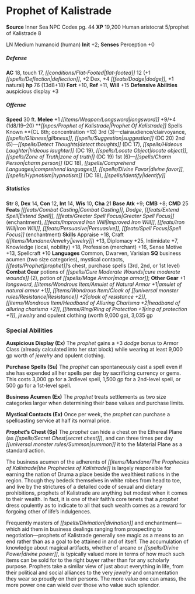 ﻿---
cssclass: [monsters]
title1: Prophet of Kalistrade
title2: Prophet of Kalistrade
CR: 12
sources:
- name: Inner Sea NPC Codex
  page: 44
  link: http://paizo.com/products/btpy92lj?Pathfinder-Campaign-Setting-Inner-Sea-NPC-Codex
XP: 19200
race: Human
classes:
- aristocrat 5
- prophet of Kalistrade 8
alignment: LN
size: Medium
type: humanoid
subtypes:
- human
initiative:
  bonus: 2
AC:
  AC: 18
  touch: 17
  flat_footed: 12
  components:
    deflection: 1
    dex: 2
    dodge: 4
    natural: 1
HP:
  HP: 76
  long: 13d8+18
saves:
  fort: 10
  ref: 11
  will: 15
defensive_abilities:
- auspicious display +3
speeds:
  base: 30
attacks:
  melee:
  - - text: +1 longsword +9/+4 (1d8/19-20)
      entries:
      - - damage: 1d8
          crit_range: 19-20
      attack: +1 longsword
      bonus:
      - 9
      - 4
spells:
  entries:
  - name: clairaudience/clairvoyance
    source: Prophet Of Kalistrade
    level: 3
  - name: glibness
    source: Prophet Of Kalistrade
    level: 3
  - name: suggestion
    source: Prophet Of Kalistrade
    level: 3
    DC: 20
  - name: detect thoughts
    source: Prophet Of Kalistrade
    level: 2
    DC: 17
  - name: hideous laughter
    source: Prophet Of Kalistrade
    level: 2
    DC: 19
  - name: locate object
    source: Prophet Of Kalistrade
    level: 2
  - name: zone of truth
    source: Prophet Of Kalistrade
    level: 2
    DC: 19
  - name: charm person
    source: Prophet Of Kalistrade
    level: 1
    DC: 18
  - name: comprehend languages
    source: Prophet Of Kalistrade
    level: 1
  - name: divine favor
    source: Prophet Of Kalistrade
    level: 1
  - name: hypnotism
    source: Prophet Of Kalistrade
    level: 1
    DC: 18
  - name: identify
    source: Prophet Of Kalistrade
    level: 1
  sources:
  - name: Prophet Of Kalistrade
    type: known
    CL: 8
    concentration: 13
    slots:
      3: 3
      2: 5
      1: 6
ability_scores:
  STR: 8
  DEX: 14
  CON: 12
  INT: 14
  WIS: 10
  CHA: 21
BAB: 9
CMB: 8
CMD: 25
feats:
- name: Combat Casting
- name: Dodge
- name: Extend Spell
- name: Greater Spell Focus (enchantment)
- name: Improved Iron Will
- name: Iron Will
- name: Persuasive
- name: Spell Focus (enchantment)
skills:
  Appraise: 18
  Craft (jewelry): 13
  Diplomacy: 25
  Intimidate: 7
  Knowledge (local): 18
  Knowledge (nobility): 18
  Profession (merchant): 16
  Sense Motive: 13
  Spellcraft: 10
  Perception: 0
languages:
- Common
- Dwarven
- Varisian
special_qualities:
- business acumen (two size categories)
- mystical contacts
- prophet's chest
- purchase spells (3rd, 2nd, or 1st level)
gear:
  combat:
  - potions of cure moderate wounds (2)
  - potion of mage armor
  other:
  - +1 longsword
  - amulet of natural armor +1
  - cloak of resistance +2
  - headband of alluring charisma +2
  - ring of protection +1
  - jewelry and opulent clothing (worth 9,000 gp)
  - 3,035 gp
special_abilities:
  Auspicious Display (Ex): The prophet gains a +3 dodge bonus to Armor Class (already
    calculated into her stat block) while wearing at least 9,000 gp worth of jewelry
    and opulent clothing.
  Purchase Spells (Su): The prophet can spontaneously cast a spell even if she has
    expended all her spells per day by sacrificing currency or gems. This costs 3,000
    gp for a 3rdlevel spell, 1,500 gp for a 2nd-level spell, or 500 gp for a 1st-level
    spell.
  Business Acumen (Ex): The prophet treats settlements as two size categories larger
    when determining their base values and purchase limits.
  Mystical Contacts (Ex): Once per week, the prophet can purchase a spellcasting service
    at half its normal price.
  Prophet's Chest (Sp): The prophet can hide a chest on the Ethereal Plane (as secret
    chest), and can three times per day summon it to the Material Plane as a standard
    action.
desc_long: |-
  The business acumen of the adherents of the Prophecies of Kalistrade is largely responsible for earning the nation of Druma a place beside the wealthiest nations in the region. Though they bedeck themselves in white robes from head to toe, and live by the strictures of a detailed code of sexual and dietary prohibitions, prophets of Kalistrade are anything but modest when it comes to their wealth. In fact, it is one of their faith's core tenets that a prophet dress opulently as to indicate to all that such wealth comes as a reward for forgoing other of life's indulgences.

  Frequently masters of divination and enchantment-which aid them in business dealings ranging from prospecting to negotiation-prophets of Kalistrade generally see magic as a means to an end rather than as a goal to be attained in and of itself. The accumulation of knowledge about magical artifacts, whether of arcane or divine power, is typically valued more in terms of how much such items can be sold for to the right buyer rather than for any scholarly purpose. Prophets take a similar view of just about everything in life, from their political and social alliances to the very jewelry and ornamentation they wear so proudly on their persons. The more value one can amass, the more power one can wield over those who value such splendor.

---

# Prophet of Kalistrade

**Source** Inner Sea NPC Codex pg. 44
**XP** 19,200
Human aristocrat 5/prophet of Kalistrade 8

LN Medium humanoid (human)
**Init** +2; **Senses** Perception +0

##### Defense

**AC** 18, touch 17, _[[conditions/Flat-Footed|flat-footed]]_ 12 (+1 _[[spells/Deflection|deflection]]_, +2 Dex, +4 _[[feats/Dodge|dodge]]_, +1 natural)
**hp** 76 (13d8+18)
**Fort** +10, **Ref** +11, **Will** +15
**Defensive Abilities** auspicious display +3

##### Offense
**Speed** 30 ft.
**Melee** +1 _[[items/Weapon/Longsword|longsword]]_ +9/+4 (1d8/19–20)
**_[[npcs/Prophet of Kalistrade|Prophet Of Kalistrade]]_ Spells Known **(CL 8th; concentration +13)
3rd (3)—clairaudience/clairvoyance, _[[spells/Glibness|glibness]]_, _[[spells/Suggestion|suggestion]]_ (DC 20)
2nd (5)—_[[spells/Detect Thoughts|detect thoughts]]_ (DC 17), _[[spells/Hideous Laughter|hideous laughter]]_ (DC 19), _[[spells/Locate Object|locate object]]_, _[[spells/Zone of Truth|zone of truth]]_ (DC 19)
1st (6)—_[[spells/Charm Person|charm person]]_ (DC 18), _[[spells/Comprehend Languages|comprehend languages]]_, _[[spells/Divine Favor|divine favor]]_, _[[spells/Hypnotism|hypnotism]]_ (DC 18), _[[spells/Identify|identify]]_

##### Statistics
**Str** 8, **Dex** 14, **Con** 12, **Int** 14, **Wis** 10, **Cha** 21
**Base Atk** +9; **CMB** +8; **CMD** 25
**Feats** _[[feats/Combat Casting|Combat Casting]]_, _Dodge_, _[[feats/Extend Spell|Extend Spell]]_, _[[feats/Greater Spell Focus|Greater Spell Focus]]_ (enchantment), _[[feats/Improved Iron Will|Improved Iron Will]]_, _[[feats/Iron Will|Iron Will]]_, _[[feats/Persuasive|Persuasive]]_, _[[feats/Spell Focus|Spell Focus]]_ (enchantment)
**Skills** Appraise +18, Craft (_[[items/Mundane/Jewelry|jewelry]]_) +13, Diplomacy +25, Intimidate +7, Knowledge (local, nobility) +18, Profession (merchant) +16, Sense Motive +13, Spellcraft +10
**Languages** Common, Dwarven, Varisian
**SQ** business acumen (two size categories), mystical contacts, _[[feats/Prophet|prophet]]_’s chest, purchase spells (3rd, 2nd, or 1st level)
**Combat Gear** potions of _[[spells/Cure Moderate Wounds|cure moderate wounds]]_ (2), potion of _[[spells/Mage Armor|mage armor]]_; **Other Gear** +1 _longsword_, _[[items/Wondrous Item/Amulet of Natural Armor +1|amulet of natural armor +1]]_, _[[items/Wondrous Item/Cloak of _[[universal monster rules/Resistance|Resistance]]_ +2|cloak of _resistance_ +2]]_, _[[items/Wondrous Item/Headband of Alluring Charisma +2|headband of alluring charisma +2]]_, _[[items/Ring/Ring of Protection +1|ring of protection +1]]_, _jewelry_ and opulent clothing (worth 9,000 gp), 3,035 gp

### Special Abilities

**Auspicious Display (Ex)** The _prophet_ gains a +3 _dodge_ bonus to Armor Class (already calculated into her stat block) while wearing at least 9,000 gp worth of _jewelry_ and opulent clothing.

**Purchase Spells (Su)** The _prophet_ can spontaneously cast a spell even if she has expended all her spells per day by sacrificing currency or gems. This costs 3,000 gp for a 3rdlevel spell, 1,500 gp for a 2nd-level spell, or 500 gp for a 1st-level spell.

**Business Acumen (Ex)** The _prophet_ treats settlements as two size categories larger when determining their base values and purchase limits.

**Mystical Contacts (Ex)** Once per week, the _prophet_ can purchase a spellcasting service at half its normal price.

**_Prophet_’s Chest (Sp)** The _prophet_ can hide a chest on the Ethereal Plane (as _[[spells/Secret Chest|secret chest]]_), and can three times per day _[[universal monster rules/Summon|summon]]_ it to the Material Plane as a standard action.

The business acumen of the adherents of _[[items/Mundane/The Prophecies of Kalistrade|the Prophecies of Kalistrade]]_ is largely responsible for earning the nation of Druma a place beside the wealthiest nations in the region. Though they bedeck themselves in white robes from head to toe, and live by the strictures of a detailed code of sexual and dietary prohibitions, prophets of Kalistrade are anything but modest when it comes to their wealth. In fact, it is one of their faith’s core tenets that a _prophet_ dress opulently as to indicate to all that such wealth comes as a reward for forgoing other of life’s indulgences.

Frequently masters of _[[spells/Divination|divination]]_ and enchantment—which aid them in business dealings ranging from prospecting to negotiation—prophets of Kalistrade generally see magic as a means to an end rather than as a goal to be attained in and of itself. The accumulation of knowledge about magical artifacts, whether of arcane or _[[spells/Divine Power|divine power]]_, is typically valued more in terms of how much such items can be sold for to the right buyer rather than for any scholarly purpose. Prophets take a similar view of just about everything in life, from their political and social alliances to the very _jewelry_ and ornamentation they wear so proudly on their persons. The more value one can amass, the more power one can wield over those who value such splendor.